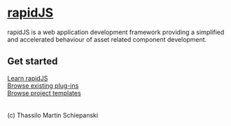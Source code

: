 # [rapidJS](https://rapidjs.org)

rapidJS is a web application development framework providing a simplified and accelerated behaviour of asset related component development.

## Get started

[Learn rapidJS](https://rapidjs.org/docs)\
[Browse existing plug-ins](https://rapidjs.org/plug-ins)\
[Browse project templates](https://rapidjs.org/templates)\
\
\
(c) Thassilo Martin Schiepanski